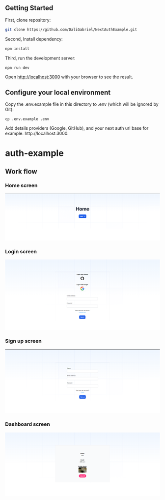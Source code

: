 
## Getting Started

First, clone repository:

```bash
git clone https://github.com/DaliGabriel/NextAuthExample.git
```

Second, Install dependency:

```bash
npm install
```

Third, run the development server:

```bash
npm run dev
```

Open [http://localhost:3000](http://localhost:3000) with your browser to see the result.

## Configure your local environment

Copy the .env.example file in this directory to .env (which will be ignored by Git):

```
cp .env.example .env
```

Add details providers (Google, GitHub), and your next auth url base for example: http://localhost:3000.



# auth-example

## Work flow

### Home screen
!["Home screen"](https://github.com/NiceDesarrollo/auth-example/blob/main/home.PNG)

### Login screen
!["Login screen"](https://github.com/NiceDesarrollo/auth-example/blob/main/Login.PNG)

### Sign up screen
!["Sign up"](https://github.com/NiceDesarrollo/auth-example/blob/main/Sign%20up.PNG)

### Dashboard screen
!["Dashboard"](https://github.com/NiceDesarrollo/auth-example/blob/main/Dashboard.PNG)




